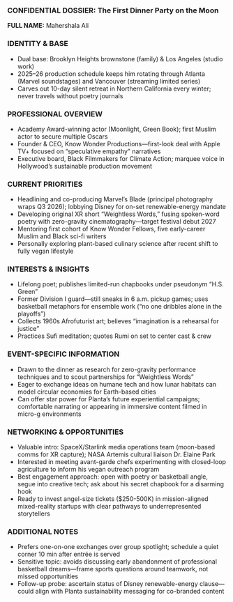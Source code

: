 ### CONFIDENTIAL DOSSIER: The First Dinner Party on the Moon

**FULL NAME:** Mahershala Ali

### IDENTITY & BASE
- Dual base: Brooklyn Heights brownstone (family) & Los Angeles (studio work)
- 2025–26 production schedule keeps him rotating through Atlanta (Marvel soundstages) and Vancouver (streaming limited series)
- Carves out 10-day silent retreat in Northern California every winter; never travels without poetry journals

### PROFESSIONAL OVERVIEW
- Academy Award-winning actor (Moonlight, Green Book); first Muslim actor to secure multiple Oscars
- Founder & CEO, Know Wonder Productions—first-look deal with Apple TV+ focused on “speculative empathy” narratives
- Executive board, Black Filmmakers for Climate Action; marquee voice in Hollywood’s sustainable production movement

### CURRENT PRIORITIES
- Headlining and co-producing Marvel’s Blade (principal photography wraps Q3 2026); lobbying Disney for on-set renewable-energy mandate
- Developing original XR short “Weightless Words,” fusing spoken-word poetry with zero-gravity cinematography—target festival debut 2027
- Mentoring first cohort of Know Wonder Fellows, five early-career Muslim and Black sci-fi writers
- Personally exploring plant-based culinary science after recent shift to fully vegan lifestyle

### INTERESTS & INSIGHTS
- Lifelong poet; publishes limited-run chapbooks under pseudonym “H.S. Green”
- Former Division I guard—still sneaks in 6 a.m. pickup games; uses basketball metaphors for ensemble work (“no one dribbles alone in the playoffs”)
- Collects 1960s Afrofuturist art; believes “imagination is a rehearsal for justice”
- Practices Sufi meditation; quotes Rumi on set to center cast & crew

### EVENT-SPECIFIC INFORMATION
- Drawn to the dinner as research for zero-gravity performance techniques and to scout partnerships for “Weightless Words”
- Eager to exchange ideas on humane tech and how lunar habitats can model circular economies for Earth-based cities
- Can offer star power for Planta’s future experiential campaigns; comfortable narrating or appearing in immersive content filmed in micro-g environments

### NETWORKING & OPPORTUNITIES
- Valuable intro: SpaceX/Starlink media operations team (moon-based comms for XR capture); NASA Artemis cultural liaison Dr. Elaine Park
- Interested in meeting avant-garde chefs experimenting with closed-loop agriculture to inform his vegan outreach program
- Best engagement approach: open with poetry or basketball angle, segue into creative tech; ask about his secret chapbook for a disarming hook
- Ready to invest angel-size tickets ($250-500K) in mission-aligned mixed-reality startups with clear pathways to underrepresented storytellers

### ADDITIONAL NOTES
- Prefers one-on-one exchanges over group spotlight; schedule a quiet corner 10 min after entrée is served
- Sensitive topic: avoids discussing early abandonment of professional basketball dreams—frame sports questions around teamwork, not missed opportunities
- Follow-up probe: ascertain status of Disney renewable-energy clause—could align with Planta sustainability messaging for co-branded content
